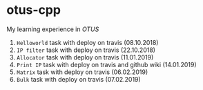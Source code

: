 # otus-cpp
My learning experience in _OTUS_
1. `Helloworld` task with deploy on travis (08.10.2018)
2. `IP filter` task with deploy on travis (22.10.2018)
3. `Allocator` task with deploy on travis (11.01.2019)
4. `Print IP` task with deploy on travis and github wiki (14.01.2019)
5. `Matrix` task with deploy on travis (06.02.2019)
6. `Bulk` task with deploy on travis (07.02.2019)
